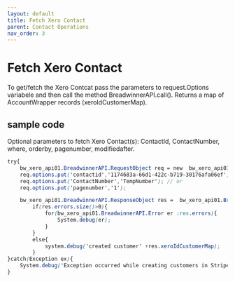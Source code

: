 ```yaml
---
layout: default
title: Fetch Xero Contact
parent: Contact Operations
nav_order: 3
---
```


# Fetch Xero Contact

To get/fetch the Xero Contcat pass the parameters to request.Options variabele and then call the method BreadwinnerAPI.call(). Returns a map of AccountWrapper records (xeroIdCustomerMap). 

## sample code 

Optional parameters to fetch Xero Contact(s):
ContactId, ContactNumber, where, orderby, pagenumber, modifiedafter.

```scss
try{
    bw_xero_api01.BreadwinnerAPI.RequestObject req = new  bw_xero_api01.BreadwinnerAPI.RequestObject();
    req.options.put('contactid','1174683a-66d1-422c-b719-30176afa06ef'); // or
    req.options.put('ContactNumber','TempNumber'); // or
    req.options.put('pagenumber','1');

    bw_xero_api01.BreadwinnerAPI.ResponseObject res =  bw_xero_api01.BreadwinnerAPI.call('fetchcustomers', req);
        if(res.errors.size()>0){
            for(bw_xero_api01.BreadwinnerAPI.Error er :res.errors){
                System.debug(er); 
            }
        }
        else{
            system.debug('created customer' +res.xeroIdCustomerMap);
        }
}catch(Exception ex){
    System.debug('Exception occurred while creating customers in Stripe.'+ex.getStackTraceString());
}
```